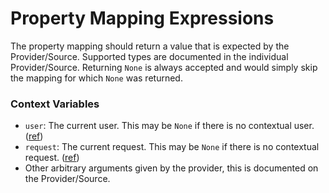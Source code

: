 # Property Mapping Expressions

The property mapping should return a value that is expected by the Provider/Source. Supported types are documented in the individual Provider/Source. Returning `None` is always accepted and would simply skip the mapping for which `None` was returned.

### Context Variables

- `user`: The current user. This may be `None` if there is no contextual user. ([ref](../expressions/reference/user-object.md))
- `request`: The current request. This may be `None` if there is no contextual request. ([ref](https://docs.djangoproject.com/en/3.0/ref/request-response/#httprequest-objects))
- Other arbitrary arguments given by the provider, this is documented on the Provider/Source.
